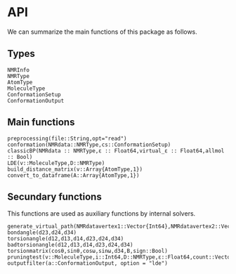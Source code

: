# API

We can summarize the main functions of this package as follows.

## Types

```@docs
NMRInfo
NMRType
AtomType
MoleculeType
ConformationSetup
ConformationOutput
```


## Main functions

```@docs
preprocessing(file::String,opt="read")
conformation(NMRdata::NMRType,cs::ConformationSetup)
classicBP(NMRdata :: NMRType,ε :: Float64,virtual_ε :: Float64,allmol :: Bool)
LDE(v::MoleculeType,D::NMRType)
build_distance_matrix(v::Array{AtomType,1})
convert_to_dataframe(A::Array{AtomType,1})
```



## Secundary functions


This functions are used as auxiliary functions by internal solvers.

```@docs
generate_virtual_path(NMRdatavertex1::Vector{Int64},NMRdatavertex2::Vector{Int64})
bondangle(d23,d24,d34)
torsionangle(d12,d13,d14,d23,d24,d34)
badtorsionangle(d12,d13,d14,d23,d24,d34)
torsionmatrix(cosθ,sinθ,cosω,sinω,d34,B,sign::Bool)
pruningtest(v::MoleculeType,i::Int64,D::NMRType,ε::Float64,count::Vector{Int64})
outputfilter(a::ConformationOutput, option = "lde")

```

